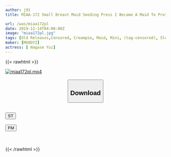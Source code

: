 ```yaml
---
author: j91
title: MIAA-172 Small Breast Maid Seeding Press I Became A Maid To Protect My Sick Sister From The Bullying Of My Foster Father. Yui Nagase

url: /was/miaa172pl
date: 2019-12-14T04:00:00Z
image: "miaa172pl.jpg"
tags: [Old Releases,Censored, Creampie, Maid, Mini, (tag-censored), Slender]
maker: [MOODYZ]
actress: [ Nagase Yui]
---
```



{{< rawhtml >}}

<div class="video" data-videoid="6ozlqZlOQViLxA">
    <a href="javascript:;">
        <img src="/was/miaa172pl/miaa172pl.jpg" width="WIDTH" height="HEIGHT" alt="miaa172pl.mp4" loading="lazy">
    </a>
</div>

<script type="text/javascript" src="https://j91.asia/asset/on-demand-st.js"></script>

<br>
  <link rel="stylesheet" href="https://j91.asia/asset/bs5.css">
  
  <center>
  <button class="btn btn-primary" type="button" data-bs-toggle="collapse" data-bs-target=".multi-collapse" aria-expanded="false" aria-controls="multiCollapseExample1 multiCollapseExample2"><h2>Download</h2></button></center>
</p>
<div class="row">
  <div class="col">
    <div class="collapse multi-collapse" id="multiCollapseExample1">
      <div class="card card-body">
	      	      <br>
<div class="buttons">  
<a href="https://streamtape.to/v/6ozlqZlOQViLxA" target="_blank"><button class="btn-hover color-3"><i class="fa fa-download"></i> ST</button></a></div>
    </div>
  </div>
</div>
  <div class="col">
    <div class="collapse multi-collapse" id="multiCollapseExample2">
      <div class="card card-body">
	      <br>
<div class="buttons">
    <a href="https://filemoon.sx/d/qgifyttbjt27" target="_blank"><button class="btn-hover color-8"><i class="fa fa-download"></i> FM</button></a></div>
<br><br>
      </div>
    </div>
  </div>
</div>

{{< /rawhtml >}}